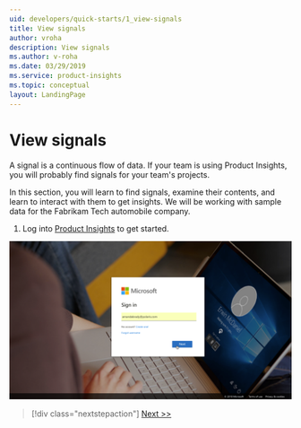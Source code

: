 ```yaml
---
uid: developers/quick-starts/1_view-signals
title: View signals
author: vroha
description: View signals
ms.author: v-roha
ms.date: 03/29/2019
ms.service: product-insights
ms.topic: conceptual
layout: LandingPage
---
```


# View signals 

A signal is a continuous flow of data. If your team is using Product Insights, you will probably find signals for your team's projects. 

In this section, you will learn to find signals, examine their contents, and learn to interact with them to get insights. We will be working with sample data for the Fabrikam Tech automobile company. 

1. Log into [Product Insights](pi.dynamics.com) to get started.

![Login page](1_Login.PNG)

> [!div class="nextstepaction"]
> [Next >>](examine-signals.md)
